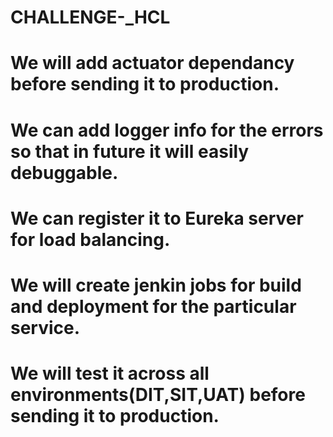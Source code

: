 # CHALLENGE-_HCL

# We will add actuator dependancy before sending it to production.

# We can add logger info for the errors so that in future it will easily debuggable.

# We can register it to Eureka server for load balancing. 

# We will create jenkin jobs for build and deployment for the particular service.

# We will test it across all environments(DIT,SIT,UAT) before sending it to production.

